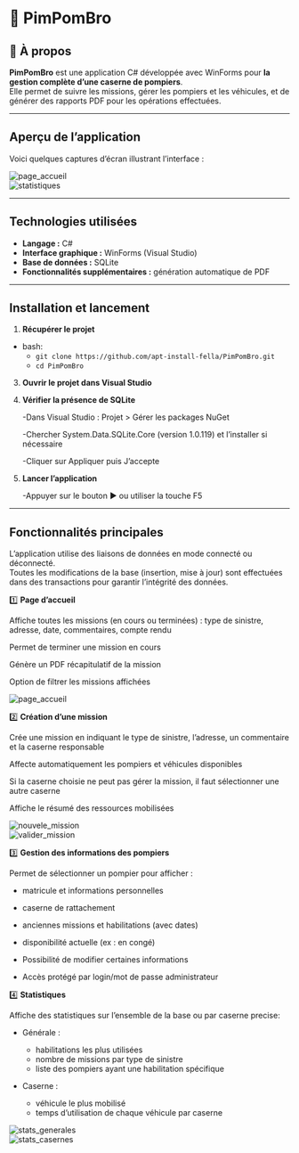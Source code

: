 # 🚒 PimPomBro

## 📌 À propos

**PimPomBro** est une application C# développée avec WinForms pour **la gestion complète d’une caserne de pompiers**.  
Elle permet de suivre les missions, gérer les pompiers et les véhicules, et de générer des rapports PDF pour les opérations effectuées.  

---

## Aperçu de l’application

Voici quelques captures d’écran illustrant l’interface :

![page_accueil](Images_for_ReadMe/Menu_PimPomBro.png)  
![statistiques](Images_for_ReadMe/Stats_Generales.png)  

---

## Technologies utilisées

- **Langage :** C#  
- **Interface graphique :** WinForms (Visual Studio)  
- **Base de données :** SQLite  
- **Fonctionnalités supplémentaires :** génération automatique de PDF  

---

## Installation et lancement

1. **Récupérer le projet**  
- bash:
  - ``git clone https://github.com/apt-install-fella/PimPomBro.git ``
  - ``cd PimPomBro``


3. **Ouvrir le projet dans Visual Studio**

4. **Vérifier la présence de SQLite**

    -Dans Visual Studio : Projet > Gérer les packages NuGet

    -Chercher System.Data.SQLite.Core (version 1.0.119) et l’installer si nécessaire

    -Cliquer sur Appliquer puis J’accepte

5. **Lancer l’application**

    -Appuyer sur le bouton ▶ ou utiliser la touche F5
---

## Fonctionnalités principales
L’application utilise des liaisons de données en mode connecté ou déconnecté.
<br>
Toutes les modifications de la base (insertion, mise à jour) sont effectuées dans des transactions pour garantir l’intégrité des données.

1️⃣ **Page d’accueil**

Affiche toutes les missions (en cours ou terminées) : type de sinistre, adresse, date, commentaires, compte rendu

Permet de terminer une mission en cours

Génère un PDF récapitulatif de la mission

Option de filtrer les missions affichées

![page_accueil](Images_for_ReadMe/Menu_PimPomBro.png)  


2️⃣ **Création d’une mission**

Crée une mission en indiquant le type de sinistre, l’adresse, un commentaire et la caserne responsable

Affecte automatiquement les pompiers et véhicules disponibles

Si la caserne choisie ne peut pas gérer la mission, il faut sélectionner une autre caserne

Affiche le résumé des ressources mobilisées

![nouvele_mission](Images_for_ReadMe/Nouvelle_Mission_PimPomBro.png)  
![valider_mission](Images_for_ReadMe/Validation_Mission_PimPomBro.png)  



3️⃣ **Gestion des informations des pompiers**

Permet de sélectionner un pompier pour afficher :

- matricule et informations personnelles

- caserne de rattachement

- anciennes missions et habilitations (avec dates)

- disponibilité actuelle (ex : en congé)

- Possibilité de modifier certaines informations

- Accès protégé par login/mot de passe administrateur

4️⃣ **Statistiques**

Affiche des statistiques sur l’ensemble de la base ou par caserne precise:
- Générale : 

    - habilitations les plus utilisées
    - nombre de missions par type de sinistre
    - liste des pompiers ayant une habilitation spécifique
      
- Caserne :
    - véhicule le plus mobilisé
    - temps d’utilisation de chaque véhicule par caserne
 
![stats_generales](Images_for_ReadMe/Stats_Generales.png)  
![stats_casernes](Images_for_ReadMe/Stats_Casernes.png)  


